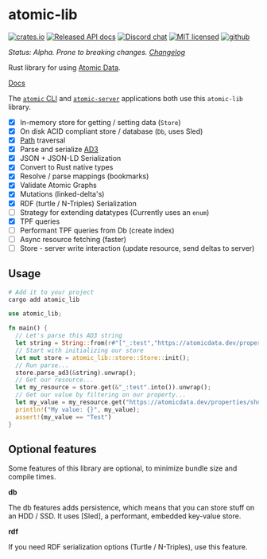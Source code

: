 # atomic-lib

[![crates.io](https://meritbadge.herokuapp.com/atomic_lib)](https://crates.io/crates/atomic_lib)
[![Released API docs](https://docs.rs/atomic_lib/badge.svg)](https://docs.rs/atomic_lib)
[![Discord chat][discord-badge]][discord-url]
[![MIT licensed](https://img.shields.io/badge/license-MIT-blue.svg)](./LICENSE)
[![github](https://img.shields.io/github/stars/joepio/atomic?style=social)](https://github.com/joepipo/atomic)

_Status: Alpha. Prone to breaking changes. [Changelog](https://github.com/joepio/atomic/blob/master/CHANGELOG.md)_

Rust library for using [Atomic Data](https://docs.atomicdata.dev).

[Docs](https://docs.rs/atomic_lib/latest/atomic_lib/)

The [`atomic` CLI](../cli/readme.md) and [`atomic-server`](../server/readme.md) applications both use this `atomic-lib` library.

- [x] In-memory store for getting / setting data (`Store`)
- [x] On disk ACID compliant store / database (`Db`, uses Sled)
- [x] [Path](https://docs.atomicdata.dev/core/paths.html) traversal
- [x] Parse and serialize [AD3](https://docs.atomicdata.dev/core/serialization.html)
- [x] JSON + JSON-LD Serialization
- [x] Convert to Rust native types
- [x] Resolve / parse mappings (bookmarks)
- [x] Validate Atomic Graphs
- [x] Mutations (linked-delta's)
- [x] RDF (turtle / N-Triples) Serialization
- [ ] Strategy for extending datatypes (Currently uses an `enum`)
- [x] TPF queries
- [ ] Performant TPF queries from Db (create index)
- [ ] Async resource fetching (faster)
- [ ] Store - server write interaction (update resource, send deltas to server)

## Usage

```sh
# Add it to your project
cargo add atomic_lib
```

```rs
use atomic_lib;

fn main() {
  // Let's parse this AD3 string
  let string = String::from(r#"["_:test","https://atomicdata.dev/properties/shortname","Test"]"#);
  // Start with initializing our store
  let mut store = atomic_lib::store::Store::init();
  // Run parse...
  store.parse_ad3(&string).unwrap();
  // Get our resource...
  let my_resource = store.get(&"_:test".into()).unwrap();
  // Get our value by filtering on our property...
  let my_value = my_resource.get("https://atomicdata.dev/properties/shortname").unwrap();
  println!("My value: {}", my_value);
  assert!(my_value == "Test")
}
```

## Optional features

Some features of this library are optional, to minimize bundle size and compile times.

**db**

The db features adds persistence, which means that you can store stuff on an HDD / SSD.
It uses [Sled], a performant, embedded key-value store.

**rdf**

If you need RDF serialization options (Turtle / N-Triples), use this feature.

[discord-badge]: https://img.shields.io/discord/723588174747533393.svg?logo=discord
[discord-url]: https://discord.gg/a72Rv2P

